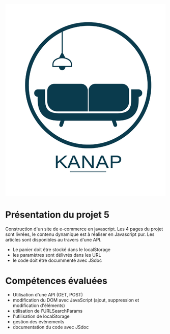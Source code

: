 ![logo du site](./front/images/logo.png)

 
# Présentation du projet 5

Construction d'un site de e-commerce en javascript. Les 4 pages du projet sont livrées, le contenu dynamique est à réaliser en Javascript pur. Les articles sont disponibles au travers d'une API.
- Le panier doit être stocké dans le localStorage
- les paramètres sont délivrés dans les URL
- le code doit être docummenté avec JSdoc
 


# Compétences évaluées 

- Utilisation d'une API (GET, POST)
- modification du DOM avec JavaScript (ajout, suppression et modification d'éléments)
- utilisation de l'URLSearchParams
- l'utilisation de localStorage
- gestion des évènements
- documentation du code avec JSdoc



